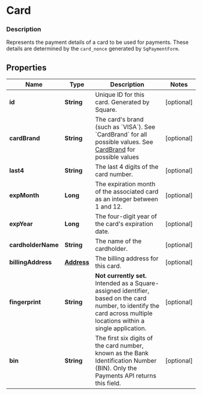
# Card

### Description

Represents the payment details of a card to be used for payments. These details are determined by the `card_nonce` generated by `SqPaymentForm`.

## Properties
Name | Type | Description | Notes
------------ | ------------- | ------------- | -------------
**id** | **String** | Unique ID for this card. Generated by Square. |  [optional]
**cardBrand** | **String** | The card&#39;s brand (such as &#x60;VISA&#x60;). See &#x60;CardBrand&#x60; for all possible values. See [CardBrand](#type-cardbrand) for possible values |  [optional]
**last4** | **String** | The last 4 digits of the card number. |  [optional]
**expMonth** | **Long** | The expiration month of the associated card as an integer between 1 and 12. |  [optional]
**expYear** | **Long** | The four-digit year of the card&#39;s expiration date. |  [optional]
**cardholderName** | **String** | The name of the cardholder. |  [optional]
**billingAddress** | [**Address**](Address.md) | The billing address for this card. |  [optional]
**fingerprint** | **String** | __Not currently set.__ Intended as a Square-assigned identifier, based  on the card number, to identify the card across multiple locations within a single application. |  [optional]
**bin** | **String** | The first six digits of the card number, known as the Bank Identification Number (BIN). Only the Payments API returns this field. |  [optional]



